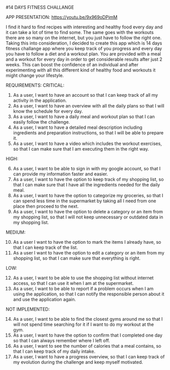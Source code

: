 #14 DAYS FITNESS CHALLANGE

APP PRESENTATION: https://youtu.be/9x969oDPjmM

I find it hard to find recipes with interesting and healthy food every day and it can take a lot of time to find some. The same goes with the workouts there are so many on the internet, but you just have to follow the right one. Taking this into consideration, I decided to create this app which is 14 days fitness challange app where you keep track of you progress and every day you have to follow a diet and a workout plan. You are provided with a meal and a workout for every day in order to get considerable results after just 2 weeks. This can boost the confidence of an individual and after experimenting with all this different kind of healthy food and workouts it might change your lifestyle.

REQUIREMENTS:
CRITICAL:

1. As a user, I want to have an account so that I can keep track of all my activity in the application.
2. As a user, I want to have an overview with all the daily plans so that I will know the schedule for every day.
3. As a user, I want to have a daily meal and workout plan so that I can easily follow the challenge.
4. As a user, I want to have a detailed meal description including ingredients and preparation instructions, so that I will be able to prepare it.
5. As a user, I want to have a video which includes the workout exercises, so that I can make sure that I am executing them in the right way.

HIGH:

6. As a user, I want to be able to sign in with my google account, so that I can provide my information faster and easier.
7. As a user, I want to have the option to keep track of my shopping list, so that I can make sure that I have all the ingredients needed for the daily meal.
8. As a user, I want to have the option to categorize my groceries, so that I can spend less time in the supermarket by taking all I need from one place then proceed to the next. 
9. As a user, I want to have the option to delete a category or an item from my shopping list, so that I will not keep unnecessary or outdated data in my shopping list.

MEDIUM:

10. As a user I want to have the option to mark the items I already have, so that I can keep track of the list.
11. As a user I want to have the option to edit a category or an item from my shopping list, so that I can make sure that everything is right.

LOW:

12. As a user, I want to be able to use the shopping list without internet access, so that I can use it when I am at the supermarket.
13. As a user, I want to be able to report if a problem occurs when I am using the application, so that I can notify the responsible person about it and use the application again.

NOT IMPLEMENTED:

14. As a user, I want to be able to find the closest gyms around me so that I will not spend time searching for it if I want to do my workout at the gym.
15. As a user, I want to have the option to confirm that I completed one day so that I can always remember where I left off.
16. As a user, I want to see the number of calories that a meal contains, so that I can keep track of my daily intake.
17. As a user, I want to have a progress overview, so that I can keep track of my evolution during the challenge and keep myself motivated.


